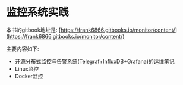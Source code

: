 # 监控系统实践

本书的gitbook地址是: [https://frank6866.gitbooks.io/monitor/content/](https://frank6866.gitbooks.io/monitor/content/)

主要内容如下:

* 开源分布式监控与告警系统(Telegraf+InfluxDB+Grafana)的运维笔记
* Linux监控
* Docker监控



